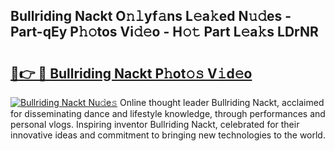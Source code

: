 ## Bullriding Nackt O𝚗𝚕yf𝚊ns L𝚎a𝚔ed N𝚞𝚍es - Part-qEy P𝚑𝚘tos Vi𝚍𝚎o - H𝚘𝚝 Part L𝚎a𝚔s LDrNR

# <h2><a href="http://kfaclc.oniu.top/?m=Bullriding+Nackt">🔗👉 🔴 Bullriding Nackt P𝚑ot𝚘𝚜 V𝚒d𝚎o</a></h2>

[![Bullriding Nackt Nu𝚍e𝚜](https://i.imgur.com/0qMVB7G.gif)](http://kfaclc.oniu.top/?m=Bullriding+Nackt)
Online thought leader Bullriding Nackt, acclaimed for disseminating dance and lifestyle knowledge, through performances and personal vlogs. Inspiring inventor Bullriding Nackt, celebrated for their innovative ideas and commitment to bringing new technologies to the world.  
